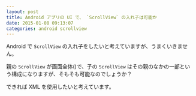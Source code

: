 ```yaml
---
layout: post
title: Android アプリの UI で、 `ScrollView` の入れ子は可能か
date: 2015-01-08 09:13:07
categories: android scrollview
---
```

<p>Android で <code>ScrollView</code> の入れ子をしたいと考えていますが、うまくいきません。</p>

<p>親の <code>ScrollView</code> が画面全体()で、子の <code>ScrollView</code> はその親のなかの一部という構成になりますが、そもそも可能なのでしょうか？</p>

<p>できれば XML を使用したいと考えています。</p>
